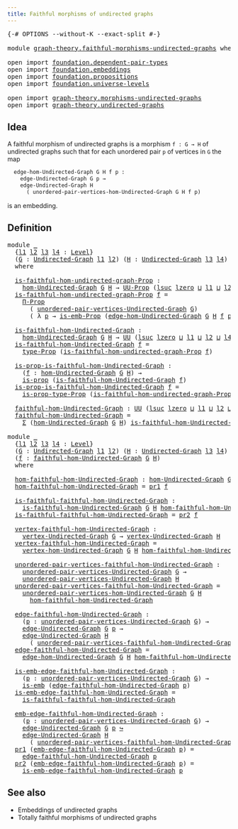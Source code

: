 ```yaml
---
title: Faithful morphisms of undirected graphs
---
```


<pre class="Agda"><a id="65" class="Symbol">{-#</a> <a id="69" class="Keyword">OPTIONS</a> <a id="77" class="Pragma">--without-K</a> <a id="89" class="Pragma">--exact-split</a> <a id="103" class="Symbol">#-}</a>

<a id="108" class="Keyword">module</a> <a id="115" href="graph-theory.faithful-morphisms-undirected-graphs.html" class="Module">graph-theory.faithful-morphisms-undirected-graphs</a> <a id="165" class="Keyword">where</a>

<a id="172" class="Keyword">open</a> <a id="177" class="Keyword">import</a> <a id="184" href="foundation.dependent-pair-types.html" class="Module">foundation.dependent-pair-types</a>
<a id="216" class="Keyword">open</a> <a id="221" class="Keyword">import</a> <a id="228" href="foundation.embeddings.html" class="Module">foundation.embeddings</a>
<a id="250" class="Keyword">open</a> <a id="255" class="Keyword">import</a> <a id="262" href="foundation.propositions.html" class="Module">foundation.propositions</a>
<a id="286" class="Keyword">open</a> <a id="291" class="Keyword">import</a> <a id="298" href="foundation.universe-levels.html" class="Module">foundation.universe-levels</a>

<a id="326" class="Keyword">open</a> <a id="331" class="Keyword">import</a> <a id="338" href="graph-theory.morphisms-undirected-graphs.html" class="Module">graph-theory.morphisms-undirected-graphs</a>
<a id="379" class="Keyword">open</a> <a id="384" class="Keyword">import</a> <a id="391" href="graph-theory.undirected-graphs.html" class="Module">graph-theory.undirected-graphs</a>
</pre>
## Idea

A faithful morphism of undirected graphs is a morphism `f : G → H` of undirected graphs such that for each unordered pair `p` of vertices in `G` the map

```md
  edge-hom-Undirected-Graph G H f p :
    edge-Undirected-Graph G p →
    edge-Undirected-Graph H
      ( unordered-pair-vertices-hom-Undirected-Graph G H f p)
```

is an embedding.

## Definition

<pre class="Agda"><a id="802" class="Keyword">module</a> <a id="809" href="graph-theory.faithful-morphisms-undirected-graphs.html#809" class="Module">_</a>
  <a id="813" class="Symbol">{</a><a id="814" href="graph-theory.faithful-morphisms-undirected-graphs.html#814" class="Bound">l1</a> <a id="817" href="graph-theory.faithful-morphisms-undirected-graphs.html#817" class="Bound">l2</a> <a id="820" href="graph-theory.faithful-morphisms-undirected-graphs.html#820" class="Bound">l3</a> <a id="823" href="graph-theory.faithful-morphisms-undirected-graphs.html#823" class="Bound">l4</a> <a id="826" class="Symbol">:</a> <a id="828" href="Agda.Primitive.html#597" class="Postulate">Level</a><a id="833" class="Symbol">}</a>
  <a id="837" class="Symbol">(</a><a id="838" href="graph-theory.faithful-morphisms-undirected-graphs.html#838" class="Bound">G</a> <a id="840" class="Symbol">:</a> <a id="842" href="graph-theory.undirected-graphs.html#785" class="Function">Undirected-Graph</a> <a id="859" href="graph-theory.faithful-morphisms-undirected-graphs.html#814" class="Bound">l1</a> <a id="862" href="graph-theory.faithful-morphisms-undirected-graphs.html#817" class="Bound">l2</a><a id="864" class="Symbol">)</a> <a id="866" class="Symbol">(</a><a id="867" href="graph-theory.faithful-morphisms-undirected-graphs.html#867" class="Bound">H</a> <a id="869" class="Symbol">:</a> <a id="871" href="graph-theory.undirected-graphs.html#785" class="Function">Undirected-Graph</a> <a id="888" href="graph-theory.faithful-morphisms-undirected-graphs.html#820" class="Bound">l3</a> <a id="891" href="graph-theory.faithful-morphisms-undirected-graphs.html#823" class="Bound">l4</a><a id="893" class="Symbol">)</a>
  <a id="897" class="Keyword">where</a>

  <a id="906" href="graph-theory.faithful-morphisms-undirected-graphs.html#906" class="Function">is-faithful-hom-undirected-graph-Prop</a> <a id="944" class="Symbol">:</a>
    <a id="950" href="graph-theory.morphisms-undirected-graphs.html#1538" class="Function">hom-Undirected-Graph</a> <a id="971" href="graph-theory.faithful-morphisms-undirected-graphs.html#838" class="Bound">G</a> <a id="973" href="graph-theory.faithful-morphisms-undirected-graphs.html#867" class="Bound">H</a> <a id="975" class="Symbol">→</a> <a id="977" href="foundation-core.propositions.html#1393" class="Function">UU-Prop</a> <a id="985" class="Symbol">(</a><a id="986" href="Agda.Primitive.html#780" class="Primitive">lsuc</a> <a id="991" href="Agda.Primitive.html#764" class="Primitive">lzero</a> <a id="997" href="Agda.Primitive.html#810" class="Primitive Operator">⊔</a> <a id="999" href="graph-theory.faithful-morphisms-undirected-graphs.html#814" class="Bound">l1</a> <a id="1002" href="Agda.Primitive.html#810" class="Primitive Operator">⊔</a> <a id="1004" href="graph-theory.faithful-morphisms-undirected-graphs.html#817" class="Bound">l2</a> <a id="1007" href="Agda.Primitive.html#810" class="Primitive Operator">⊔</a> <a id="1009" href="graph-theory.faithful-morphisms-undirected-graphs.html#823" class="Bound">l4</a><a id="1011" class="Symbol">)</a>
  <a id="1015" href="graph-theory.faithful-morphisms-undirected-graphs.html#906" class="Function">is-faithful-hom-undirected-graph-Prop</a> <a id="1053" href="graph-theory.faithful-morphisms-undirected-graphs.html#1053" class="Bound">f</a> <a id="1055" class="Symbol">=</a>
    <a id="1061" href="foundation-core.propositions.html#6694" class="Function">Π-Prop</a>
      <a id="1074" class="Symbol">(</a> <a id="1076" href="graph-theory.undirected-graphs.html#1050" class="Function">unordered-pair-vertices-Undirected-Graph</a> <a id="1117" href="graph-theory.faithful-morphisms-undirected-graphs.html#838" class="Bound">G</a><a id="1118" class="Symbol">)</a>
      <a id="1126" class="Symbol">(</a> <a id="1128" class="Symbol">λ</a> <a id="1130" href="graph-theory.faithful-morphisms-undirected-graphs.html#1130" class="Bound">p</a> <a id="1132" class="Symbol">→</a> <a id="1134" href="foundation.embeddings.html#1916" class="Function">is-emb-Prop</a> <a id="1146" class="Symbol">(</a><a id="1147" href="graph-theory.morphisms-undirected-graphs.html#2289" class="Function">edge-hom-Undirected-Graph</a> <a id="1173" href="graph-theory.faithful-morphisms-undirected-graphs.html#838" class="Bound">G</a> <a id="1175" href="graph-theory.faithful-morphisms-undirected-graphs.html#867" class="Bound">H</a> <a id="1177" href="graph-theory.faithful-morphisms-undirected-graphs.html#1053" class="Bound">f</a> <a id="1179" href="graph-theory.faithful-morphisms-undirected-graphs.html#1130" class="Bound">p</a><a id="1180" class="Symbol">))</a>

  <a id="1186" href="graph-theory.faithful-morphisms-undirected-graphs.html#1186" class="Function">is-faithful-hom-Undirected-Graph</a> <a id="1219" class="Symbol">:</a>
    <a id="1225" href="graph-theory.morphisms-undirected-graphs.html#1538" class="Function">hom-Undirected-Graph</a> <a id="1246" href="graph-theory.faithful-morphisms-undirected-graphs.html#838" class="Bound">G</a> <a id="1248" href="graph-theory.faithful-morphisms-undirected-graphs.html#867" class="Bound">H</a> <a id="1250" class="Symbol">→</a> <a id="1252" href="foundation-core.universe-levels.html#235" class="Primitive">UU</a> <a id="1255" class="Symbol">(</a><a id="1256" href="Agda.Primitive.html#780" class="Primitive">lsuc</a> <a id="1261" href="Agda.Primitive.html#764" class="Primitive">lzero</a> <a id="1267" href="Agda.Primitive.html#810" class="Primitive Operator">⊔</a> <a id="1269" href="graph-theory.faithful-morphisms-undirected-graphs.html#814" class="Bound">l1</a> <a id="1272" href="Agda.Primitive.html#810" class="Primitive Operator">⊔</a> <a id="1274" href="graph-theory.faithful-morphisms-undirected-graphs.html#817" class="Bound">l2</a> <a id="1277" href="Agda.Primitive.html#810" class="Primitive Operator">⊔</a> <a id="1279" href="graph-theory.faithful-morphisms-undirected-graphs.html#823" class="Bound">l4</a><a id="1281" class="Symbol">)</a>
  <a id="1285" href="graph-theory.faithful-morphisms-undirected-graphs.html#1186" class="Function">is-faithful-hom-Undirected-Graph</a> <a id="1318" href="graph-theory.faithful-morphisms-undirected-graphs.html#1318" class="Bound">f</a> <a id="1320" class="Symbol">=</a>
    <a id="1326" href="foundation-core.propositions.html#1495" class="Function">type-Prop</a> <a id="1336" class="Symbol">(</a><a id="1337" href="graph-theory.faithful-morphisms-undirected-graphs.html#906" class="Function">is-faithful-hom-undirected-graph-Prop</a> <a id="1375" href="graph-theory.faithful-morphisms-undirected-graphs.html#1318" class="Bound">f</a><a id="1376" class="Symbol">)</a>

  <a id="1381" href="graph-theory.faithful-morphisms-undirected-graphs.html#1381" class="Function">is-prop-is-faithful-hom-Undirected-Graph</a> <a id="1422" class="Symbol">:</a>
    <a id="1428" class="Symbol">(</a><a id="1429" href="graph-theory.faithful-morphisms-undirected-graphs.html#1429" class="Bound">f</a> <a id="1431" class="Symbol">:</a> <a id="1433" href="graph-theory.morphisms-undirected-graphs.html#1538" class="Function">hom-Undirected-Graph</a> <a id="1454" href="graph-theory.faithful-morphisms-undirected-graphs.html#838" class="Bound">G</a> <a id="1456" href="graph-theory.faithful-morphisms-undirected-graphs.html#867" class="Bound">H</a><a id="1457" class="Symbol">)</a> <a id="1459" class="Symbol">→</a>
    <a id="1465" href="foundation-core.propositions.html#1309" class="Function">is-prop</a> <a id="1473" class="Symbol">(</a><a id="1474" href="graph-theory.faithful-morphisms-undirected-graphs.html#1186" class="Function">is-faithful-hom-Undirected-Graph</a> <a id="1507" href="graph-theory.faithful-morphisms-undirected-graphs.html#1429" class="Bound">f</a><a id="1508" class="Symbol">)</a>
  <a id="1512" href="graph-theory.faithful-morphisms-undirected-graphs.html#1381" class="Function">is-prop-is-faithful-hom-Undirected-Graph</a> <a id="1553" href="graph-theory.faithful-morphisms-undirected-graphs.html#1553" class="Bound">f</a> <a id="1555" class="Symbol">=</a>
    <a id="1561" href="foundation-core.propositions.html#1562" class="Function">is-prop-type-Prop</a> <a id="1579" class="Symbol">(</a><a id="1580" href="graph-theory.faithful-morphisms-undirected-graphs.html#906" class="Function">is-faithful-hom-undirected-graph-Prop</a> <a id="1618" href="graph-theory.faithful-morphisms-undirected-graphs.html#1553" class="Bound">f</a><a id="1619" class="Symbol">)</a>

  <a id="1624" href="graph-theory.faithful-morphisms-undirected-graphs.html#1624" class="Function">faithful-hom-Undirected-Graph</a> <a id="1654" class="Symbol">:</a> <a id="1656" href="foundation-core.universe-levels.html#235" class="Primitive">UU</a> <a id="1659" class="Symbol">(</a><a id="1660" href="Agda.Primitive.html#780" class="Primitive">lsuc</a> <a id="1665" href="Agda.Primitive.html#764" class="Primitive">lzero</a> <a id="1671" href="Agda.Primitive.html#810" class="Primitive Operator">⊔</a> <a id="1673" href="graph-theory.faithful-morphisms-undirected-graphs.html#814" class="Bound">l1</a> <a id="1676" href="Agda.Primitive.html#810" class="Primitive Operator">⊔</a> <a id="1678" href="graph-theory.faithful-morphisms-undirected-graphs.html#817" class="Bound">l2</a> <a id="1681" href="Agda.Primitive.html#810" class="Primitive Operator">⊔</a> <a id="1683" href="graph-theory.faithful-morphisms-undirected-graphs.html#820" class="Bound">l3</a> <a id="1686" href="Agda.Primitive.html#810" class="Primitive Operator">⊔</a> <a id="1688" href="graph-theory.faithful-morphisms-undirected-graphs.html#823" class="Bound">l4</a><a id="1690" class="Symbol">)</a>
  <a id="1694" href="graph-theory.faithful-morphisms-undirected-graphs.html#1624" class="Function">faithful-hom-Undirected-Graph</a> <a id="1724" class="Symbol">=</a>
    <a id="1730" href="foundation-core.dependent-pair-types.html#515" class="Record">Σ</a> <a id="1732" class="Symbol">(</a><a id="1733" href="graph-theory.morphisms-undirected-graphs.html#1538" class="Function">hom-Undirected-Graph</a> <a id="1754" href="graph-theory.faithful-morphisms-undirected-graphs.html#838" class="Bound">G</a> <a id="1756" href="graph-theory.faithful-morphisms-undirected-graphs.html#867" class="Bound">H</a><a id="1757" class="Symbol">)</a> <a id="1759" href="graph-theory.faithful-morphisms-undirected-graphs.html#1186" class="Function">is-faithful-hom-Undirected-Graph</a>

<a id="1793" class="Keyword">module</a> <a id="1800" href="graph-theory.faithful-morphisms-undirected-graphs.html#1800" class="Module">_</a>
  <a id="1804" class="Symbol">{</a><a id="1805" href="graph-theory.faithful-morphisms-undirected-graphs.html#1805" class="Bound">l1</a> <a id="1808" href="graph-theory.faithful-morphisms-undirected-graphs.html#1808" class="Bound">l2</a> <a id="1811" href="graph-theory.faithful-morphisms-undirected-graphs.html#1811" class="Bound">l3</a> <a id="1814" href="graph-theory.faithful-morphisms-undirected-graphs.html#1814" class="Bound">l4</a> <a id="1817" class="Symbol">:</a> <a id="1819" href="Agda.Primitive.html#597" class="Postulate">Level</a><a id="1824" class="Symbol">}</a>
  <a id="1828" class="Symbol">(</a><a id="1829" href="graph-theory.faithful-morphisms-undirected-graphs.html#1829" class="Bound">G</a> <a id="1831" class="Symbol">:</a> <a id="1833" href="graph-theory.undirected-graphs.html#785" class="Function">Undirected-Graph</a> <a id="1850" href="graph-theory.faithful-morphisms-undirected-graphs.html#1805" class="Bound">l1</a> <a id="1853" href="graph-theory.faithful-morphisms-undirected-graphs.html#1808" class="Bound">l2</a><a id="1855" class="Symbol">)</a> <a id="1857" class="Symbol">(</a><a id="1858" href="graph-theory.faithful-morphisms-undirected-graphs.html#1858" class="Bound">H</a> <a id="1860" class="Symbol">:</a> <a id="1862" href="graph-theory.undirected-graphs.html#785" class="Function">Undirected-Graph</a> <a id="1879" href="graph-theory.faithful-morphisms-undirected-graphs.html#1811" class="Bound">l3</a> <a id="1882" href="graph-theory.faithful-morphisms-undirected-graphs.html#1814" class="Bound">l4</a><a id="1884" class="Symbol">)</a>
  <a id="1888" class="Symbol">(</a><a id="1889" href="graph-theory.faithful-morphisms-undirected-graphs.html#1889" class="Bound">f</a> <a id="1891" class="Symbol">:</a> <a id="1893" href="graph-theory.faithful-morphisms-undirected-graphs.html#1624" class="Function">faithful-hom-Undirected-Graph</a> <a id="1923" href="graph-theory.faithful-morphisms-undirected-graphs.html#1829" class="Bound">G</a> <a id="1925" href="graph-theory.faithful-morphisms-undirected-graphs.html#1858" class="Bound">H</a><a id="1926" class="Symbol">)</a>
  <a id="1930" class="Keyword">where</a>

  <a id="1939" href="graph-theory.faithful-morphisms-undirected-graphs.html#1939" class="Function">hom-faithful-hom-Undirected-Graph</a> <a id="1973" class="Symbol">:</a> <a id="1975" href="graph-theory.morphisms-undirected-graphs.html#1538" class="Function">hom-Undirected-Graph</a> <a id="1996" href="graph-theory.faithful-morphisms-undirected-graphs.html#1829" class="Bound">G</a> <a id="1998" href="graph-theory.faithful-morphisms-undirected-graphs.html#1858" class="Bound">H</a>
  <a id="2002" href="graph-theory.faithful-morphisms-undirected-graphs.html#1939" class="Function">hom-faithful-hom-Undirected-Graph</a> <a id="2036" class="Symbol">=</a> <a id="2038" href="foundation-core.dependent-pair-types.html#605" class="Field">pr1</a> <a id="2042" href="graph-theory.faithful-morphisms-undirected-graphs.html#1889" class="Bound">f</a>

  <a id="2047" href="graph-theory.faithful-morphisms-undirected-graphs.html#2047" class="Function">is-faithful-faithful-hom-Undirected-Graph</a> <a id="2089" class="Symbol">:</a>
    <a id="2095" href="graph-theory.faithful-morphisms-undirected-graphs.html#1186" class="Function">is-faithful-hom-Undirected-Graph</a> <a id="2128" href="graph-theory.faithful-morphisms-undirected-graphs.html#1829" class="Bound">G</a> <a id="2130" href="graph-theory.faithful-morphisms-undirected-graphs.html#1858" class="Bound">H</a> <a id="2132" href="graph-theory.faithful-morphisms-undirected-graphs.html#1939" class="Function">hom-faithful-hom-Undirected-Graph</a>
  <a id="2168" href="graph-theory.faithful-morphisms-undirected-graphs.html#2047" class="Function">is-faithful-faithful-hom-Undirected-Graph</a> <a id="2210" class="Symbol">=</a> <a id="2212" href="foundation-core.dependent-pair-types.html#617" class="Field">pr2</a> <a id="2216" href="graph-theory.faithful-morphisms-undirected-graphs.html#1889" class="Bound">f</a>

  <a id="2221" href="graph-theory.faithful-morphisms-undirected-graphs.html#2221" class="Function">vertex-faithful-hom-Undirected-Graph</a> <a id="2258" class="Symbol">:</a>
    <a id="2264" href="graph-theory.undirected-graphs.html#981" class="Function">vertex-Undirected-Graph</a> <a id="2288" href="graph-theory.faithful-morphisms-undirected-graphs.html#1829" class="Bound">G</a> <a id="2290" class="Symbol">→</a> <a id="2292" href="graph-theory.undirected-graphs.html#981" class="Function">vertex-Undirected-Graph</a> <a id="2316" href="graph-theory.faithful-morphisms-undirected-graphs.html#1858" class="Bound">H</a>
  <a id="2320" href="graph-theory.faithful-morphisms-undirected-graphs.html#2221" class="Function">vertex-faithful-hom-Undirected-Graph</a> <a id="2357" class="Symbol">=</a>
    <a id="2363" href="graph-theory.morphisms-undirected-graphs.html#1856" class="Function">vertex-hom-Undirected-Graph</a> <a id="2391" href="graph-theory.faithful-morphisms-undirected-graphs.html#1829" class="Bound">G</a> <a id="2393" href="graph-theory.faithful-morphisms-undirected-graphs.html#1858" class="Bound">H</a> <a id="2395" href="graph-theory.faithful-morphisms-undirected-graphs.html#1939" class="Function">hom-faithful-hom-Undirected-Graph</a>

  <a id="2432" href="graph-theory.faithful-morphisms-undirected-graphs.html#2432" class="Function">unordered-pair-vertices-faithful-hom-Undirected-Graph</a> <a id="2486" class="Symbol">:</a>
    <a id="2492" href="graph-theory.undirected-graphs.html#1050" class="Function">unordered-pair-vertices-Undirected-Graph</a> <a id="2533" href="graph-theory.faithful-morphisms-undirected-graphs.html#1829" class="Bound">G</a> <a id="2535" class="Symbol">→</a>
    <a id="2541" href="graph-theory.undirected-graphs.html#1050" class="Function">unordered-pair-vertices-Undirected-Graph</a> <a id="2582" href="graph-theory.faithful-morphisms-undirected-graphs.html#1858" class="Bound">H</a>
  <a id="2586" href="graph-theory.faithful-morphisms-undirected-graphs.html#2432" class="Function">unordered-pair-vertices-faithful-hom-Undirected-Graph</a> <a id="2640" class="Symbol">=</a>
    <a id="2646" href="graph-theory.morphisms-undirected-graphs.html#2010" class="Function">unordered-pair-vertices-hom-Undirected-Graph</a> <a id="2691" href="graph-theory.faithful-morphisms-undirected-graphs.html#1829" class="Bound">G</a> <a id="2693" href="graph-theory.faithful-morphisms-undirected-graphs.html#1858" class="Bound">H</a>
      <a id="2701" href="graph-theory.faithful-morphisms-undirected-graphs.html#1939" class="Function">hom-faithful-hom-Undirected-Graph</a>

  <a id="2738" href="graph-theory.faithful-morphisms-undirected-graphs.html#2738" class="Function">edge-faithful-hom-Undirected-Graph</a> <a id="2773" class="Symbol">:</a>
    <a id="2779" class="Symbol">(</a><a id="2780" href="graph-theory.faithful-morphisms-undirected-graphs.html#2780" class="Bound">p</a> <a id="2782" class="Symbol">:</a> <a id="2784" href="graph-theory.undirected-graphs.html#1050" class="Function">unordered-pair-vertices-Undirected-Graph</a> <a id="2825" href="graph-theory.faithful-morphisms-undirected-graphs.html#1829" class="Bound">G</a><a id="2826" class="Symbol">)</a> <a id="2828" class="Symbol">→</a>
    <a id="2834" href="graph-theory.undirected-graphs.html#1651" class="Function">edge-Undirected-Graph</a> <a id="2856" href="graph-theory.faithful-morphisms-undirected-graphs.html#1829" class="Bound">G</a> <a id="2858" href="graph-theory.faithful-morphisms-undirected-graphs.html#2780" class="Bound">p</a> <a id="2860" class="Symbol">→</a>
    <a id="2866" href="graph-theory.undirected-graphs.html#1651" class="Function">edge-Undirected-Graph</a> <a id="2888" href="graph-theory.faithful-morphisms-undirected-graphs.html#1858" class="Bound">H</a>
      <a id="2896" class="Symbol">(</a> <a id="2898" href="graph-theory.faithful-morphisms-undirected-graphs.html#2432" class="Function">unordered-pair-vertices-faithful-hom-Undirected-Graph</a> <a id="2952" href="graph-theory.faithful-morphisms-undirected-graphs.html#2780" class="Bound">p</a><a id="2953" class="Symbol">)</a>
  <a id="2957" href="graph-theory.faithful-morphisms-undirected-graphs.html#2738" class="Function">edge-faithful-hom-Undirected-Graph</a> <a id="2992" class="Symbol">=</a>
    <a id="2998" href="graph-theory.morphisms-undirected-graphs.html#2289" class="Function">edge-hom-Undirected-Graph</a> <a id="3024" href="graph-theory.faithful-morphisms-undirected-graphs.html#1829" class="Bound">G</a> <a id="3026" href="graph-theory.faithful-morphisms-undirected-graphs.html#1858" class="Bound">H</a> <a id="3028" href="graph-theory.faithful-morphisms-undirected-graphs.html#1939" class="Function">hom-faithful-hom-Undirected-Graph</a>

  <a id="3065" href="graph-theory.faithful-morphisms-undirected-graphs.html#3065" class="Function">is-emb-edge-faithful-hom-Undirected-Graph</a> <a id="3107" class="Symbol">:</a>
    <a id="3113" class="Symbol">(</a><a id="3114" href="graph-theory.faithful-morphisms-undirected-graphs.html#3114" class="Bound">p</a> <a id="3116" class="Symbol">:</a> <a id="3118" href="graph-theory.undirected-graphs.html#1050" class="Function">unordered-pair-vertices-Undirected-Graph</a> <a id="3159" href="graph-theory.faithful-morphisms-undirected-graphs.html#1829" class="Bound">G</a><a id="3160" class="Symbol">)</a> <a id="3162" class="Symbol">→</a>
    <a id="3168" href="foundation-core.embeddings.html#992" class="Function">is-emb</a> <a id="3175" class="Symbol">(</a><a id="3176" href="graph-theory.faithful-morphisms-undirected-graphs.html#2738" class="Function">edge-faithful-hom-Undirected-Graph</a> <a id="3211" href="graph-theory.faithful-morphisms-undirected-graphs.html#3114" class="Bound">p</a><a id="3212" class="Symbol">)</a>
  <a id="3216" href="graph-theory.faithful-morphisms-undirected-graphs.html#3065" class="Function">is-emb-edge-faithful-hom-Undirected-Graph</a> <a id="3258" class="Symbol">=</a>
    <a id="3264" href="graph-theory.faithful-morphisms-undirected-graphs.html#2047" class="Function">is-faithful-faithful-hom-Undirected-Graph</a>

  <a id="3309" href="graph-theory.faithful-morphisms-undirected-graphs.html#3309" class="Function">emb-edge-faithful-hom-Undirected-Graph</a> <a id="3348" class="Symbol">:</a>
    <a id="3354" class="Symbol">(</a><a id="3355" href="graph-theory.faithful-morphisms-undirected-graphs.html#3355" class="Bound">p</a> <a id="3357" class="Symbol">:</a> <a id="3359" href="graph-theory.undirected-graphs.html#1050" class="Function">unordered-pair-vertices-Undirected-Graph</a> <a id="3400" href="graph-theory.faithful-morphisms-undirected-graphs.html#1829" class="Bound">G</a><a id="3401" class="Symbol">)</a> <a id="3403" class="Symbol">→</a>
    <a id="3409" href="graph-theory.undirected-graphs.html#1651" class="Function">edge-Undirected-Graph</a> <a id="3431" href="graph-theory.faithful-morphisms-undirected-graphs.html#1829" class="Bound">G</a> <a id="3433" href="graph-theory.faithful-morphisms-undirected-graphs.html#3355" class="Bound">p</a> <a id="3435" href="foundation-core.embeddings.html#1074" class="Function Operator">↪</a>
    <a id="3441" href="graph-theory.undirected-graphs.html#1651" class="Function">edge-Undirected-Graph</a> <a id="3463" href="graph-theory.faithful-morphisms-undirected-graphs.html#1858" class="Bound">H</a>
      <a id="3471" class="Symbol">(</a> <a id="3473" href="graph-theory.faithful-morphisms-undirected-graphs.html#2432" class="Function">unordered-pair-vertices-faithful-hom-Undirected-Graph</a> <a id="3527" href="graph-theory.faithful-morphisms-undirected-graphs.html#3355" class="Bound">p</a><a id="3528" class="Symbol">)</a>
  <a id="3532" href="foundation-core.dependent-pair-types.html#605" class="Field">pr1</a> <a id="3536" class="Symbol">(</a><a id="3537" href="graph-theory.faithful-morphisms-undirected-graphs.html#3309" class="Function">emb-edge-faithful-hom-Undirected-Graph</a> <a id="3576" href="graph-theory.faithful-morphisms-undirected-graphs.html#3576" class="Bound">p</a><a id="3577" class="Symbol">)</a> <a id="3579" class="Symbol">=</a>
    <a id="3585" href="graph-theory.faithful-morphisms-undirected-graphs.html#2738" class="Function">edge-faithful-hom-Undirected-Graph</a> <a id="3620" href="graph-theory.faithful-morphisms-undirected-graphs.html#3576" class="Bound">p</a>
  <a id="3624" href="foundation-core.dependent-pair-types.html#617" class="Field">pr2</a> <a id="3628" class="Symbol">(</a><a id="3629" href="graph-theory.faithful-morphisms-undirected-graphs.html#3309" class="Function">emb-edge-faithful-hom-Undirected-Graph</a> <a id="3668" href="graph-theory.faithful-morphisms-undirected-graphs.html#3668" class="Bound">p</a><a id="3669" class="Symbol">)</a> <a id="3671" class="Symbol">=</a>
    <a id="3677" href="graph-theory.faithful-morphisms-undirected-graphs.html#3065" class="Function">is-emb-edge-faithful-hom-Undirected-Graph</a> <a id="3719" href="graph-theory.faithful-morphisms-undirected-graphs.html#3668" class="Bound">p</a>
</pre>
## See also

- Embeddings of undirected graphs
- Totally faithful morphisms of undirected graphs
